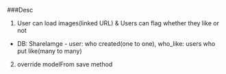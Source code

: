 ###Desc
1. User can load images(linked URL) & Users can flag whether they like or not
- DB: ShareIamge - user: who created(one to one), who_like: users who put like(many to many)
2. override modelFrom save method
